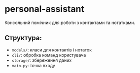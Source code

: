# personal-assistant

Консольний помічник для роботи з контактами та нотатками.

## Структура:
- `models/`: класи для контактів і нотаток
- `cli/`: обробка команд користувача
- `storage/`: збереження даних
- `main.py`: точка входу
